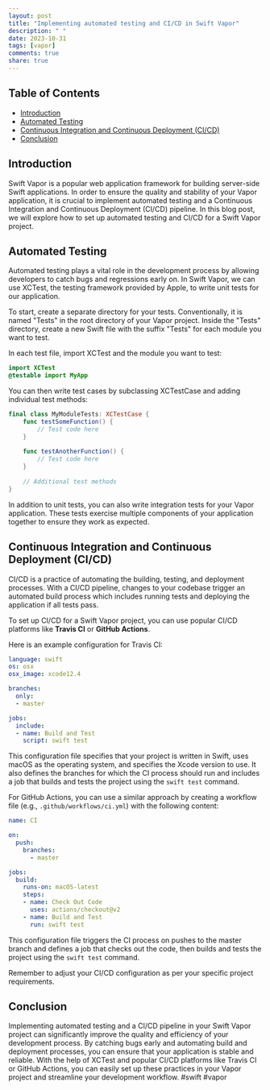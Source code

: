 ```yaml
---
layout: post
title: "Implementing automated testing and CI/CD in Swift Vapor"
description: " "
date: 2023-10-31
tags: [vapor]
comments: true
share: true
---
```


## Table of Contents
- [Introduction](#introduction)
- [Automated Testing](#automated-testing)
- [Continuous Integration and Continuous Deployment (CI/CD)](#continuous-integration-and-continuous-deployment-cicd)
- [Conclusion](#conclusion)

## Introduction
Swift Vapor is a popular web application framework for building server-side Swift applications. In order to ensure the quality and stability of your Vapor application, it is crucial to implement automated testing and a Continuous Integration and Continuous Deployment (CI/CD) pipeline. In this blog post, we will explore how to set up automated testing and CI/CD for a Swift Vapor project.

## Automated Testing
Automated testing plays a vital role in the development process by allowing developers to catch bugs and regressions early on. In Swift Vapor, we can use XCTest, the testing framework provided by Apple, to write unit tests for our application.

To start, create a separate directory for your tests. Conventionally, it is named "Tests" in the root directory of your Vapor project. Inside the "Tests" directory, create a new Swift file with the suffix "Tests" for each module you want to test.

In each test file, import XCTest and the module you want to test:

```swift
import XCTest
@testable import MyApp
```

You can then write test cases by subclassing XCTestCase and adding individual test methods:

```swift
final class MyModuleTests: XCTestCase {
    func testSomeFunction() {
        // Test code here
    }
    
    func testAnotherFunction() {
        // Test code here
    }
    
    // Additional test methods
}
```

In addition to unit tests, you can also write integration tests for your Vapor application. These tests exercise multiple components of your application together to ensure they work as expected.

## Continuous Integration and Continuous Deployment (CI/CD)
CI/CD is a practice of automating the building, testing, and deployment processes. With a CI/CD pipeline, changes to your codebase trigger an automated build process which includes running tests and deploying the application if all tests pass.

To set up CI/CD for a Swift Vapor project, you can use popular CI/CD platforms like **Travis CI** or **GitHub Actions**.

Here is an example configuration for Travis CI:

```yaml
language: swift
os: osx
osx_image: xcode12.4

branches:
  only:
  - master

jobs:
  include:    
  - name: Build and Test
    script: swift test
```

This configuration file specifies that your project is written in Swift, uses macOS as the operating system, and specifies the Xcode version to use. It also defines the branches for which the CI process should run and includes a job that builds and tests the project using the `swift test` command.

For GitHub Actions, you can use a similar approach by creating a workflow file (e.g., `.github/workflows/ci.yml`) with the following content:

```yaml
name: CI

on:
  push:
    branches:
      - master

jobs:
  build:
    runs-on: macOS-latest
    steps:
    - name: Check Out Code
      uses: actions/checkout@v2
    - name: Build and Test
      run: swift test
```

This configuration file triggers the CI process on pushes to the master branch and defines a job that checks out the code, then builds and tests the project using the `swift test` command.

Remember to adjust your CI/CD configuration as per your specific project requirements.

## Conclusion
Implementing automated testing and a CI/CD pipeline in your Swift Vapor project can significantly improve the quality and efficiency of your development process. By catching bugs early and automating build and deployment processes, you can ensure that your application is stable and reliable. With the help of XCTest and popular CI/CD platforms like Travis CI or GitHub Actions, you can easily set up these practices in your Vapor project and streamline your development workflow. #swift #vapor